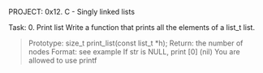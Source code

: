 PROJECT: 0x12. C - Singly linked lists

Task: 0. Print list
Write a function that prints all the elements of a list_t list.

> Prototype: size_t print_list(const list_t *h);
> Return: the number of nodes
> Format: see example
> If str is NULL, print [0] (nil)
> You are allowed to use printf

